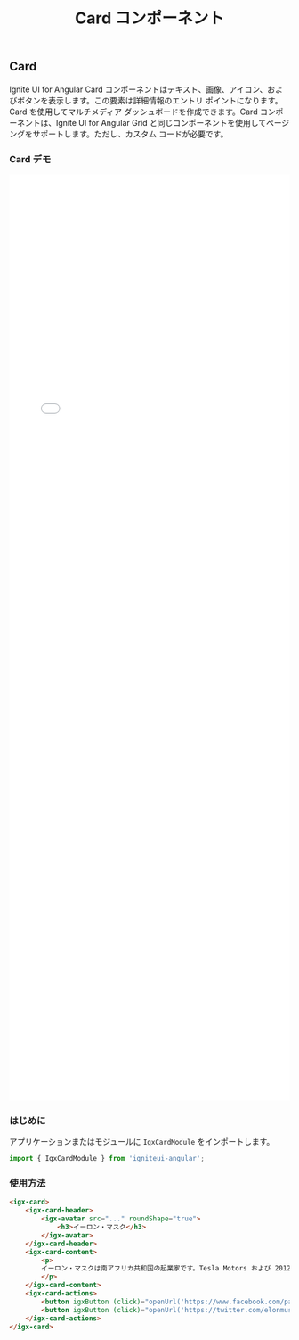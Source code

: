 ﻿---
title: Card コンポーネント
_description: Ignite UI for Angular Card コンポーネントを使用して、詳細情報のエントリ ポイントとして、ダッシュボード、テキスト、画像、アイコン、ボタンなどを表示します。
_keywords: Ignite UI for Angular, UI コントロール, Angular ウィジェット, web ウィジェット, UI ウィジェット, Angular, ネイティブ Angular コンポーネント スィート, ネイティブ Angular コントロール, ネイティブ Angular コンポーネント ライブラリ, Angular Card コンポーネント, Angular Card コントロール
_language: ja
---

## Card

<p class="highlight">Ignite UI for Angular Card コンポーネントはテキスト、画像、アイコン、およびボタンを表示します。この要素は詳細情報のエントリ ポイントになります。Card を使用してマルチメディア ダッシュボードを作成できます。Card コンポーネントは、Ignite UI for Angular Grid と同じコンポーネントを使用してページングをサポートします。ただし、カスタム コードが必要です。</p>
<div class="divider"></div>

### Card デモ

<div class="sample-container loading" style="height: 1661px">
    <iframe seamless width="100%" height="100%" frameborder="0" src="{environment:demosBaseUrl}/card" onload="onSampleIframeContentLoaded(this);"></iframe>
</div>
<div class="divider--half"></div>

### はじめに

アプリケーションまたはモジュールに `IgxCardModule` をインポートします。

```typescript
import { IgxCardModule } from 'igniteui-angular';
```

<div class="divider--half"></div>

### 使用方法

```html
<igx-card>
    <igx-card-header>
        <igx-avatar src="..." roundShape="true">
            <h3>イーロン・マスク</h3>
        </igx-avatar>
    </igx-card-header>
    <igx-card-content>
        <p>
        イーロン・マスクは南アフリカ共和国の起業家です。Tesla Motors および 2012 年にコマーシャル スペースクラフトを立ち上げた SpaceX の設立者です。
        </p>
    </igx-card-content>
    <igx-card-actions>
        <button igxButton (click)="openUrl('https://www.facebook.com/pages/Elon-Musk/108250442531979')">いいね</button>
        <button igxButton (click)="openUrl('https://twitter.com/elonmusk')">シェア</button>
    </igx-card-actions>
</igx-card>
```

<div class="divider--half"></div>
